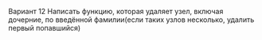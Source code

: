 Вариант 12
Написать функцию, которая удаляет узел, включая дочерние, по введённой фамилии(если таких узлов несколько, удалить первый попавшийся)
